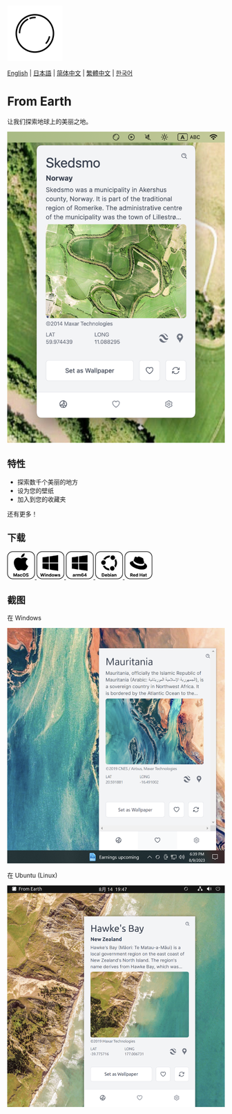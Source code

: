 <img src="./assets/icon.png" alt="logo" width="128">

[English](./README.md) | [日本語](./README_ja.md) | [简体中文](./README_zh-CN.md) | [繁體中文](./README_zh-TW.md) | [한국어](./README_ko.md)

# From Earth

让我们探索地球上的美丽之地。

<img src="./assets/Screenshot 2023-08-14 at 19.30.13.png" width="512">

## 特性

- 探索数千个美丽的地方
- 设为您的壁纸
- 加入到您的收藏夹

还有更多！

## 下载

<div>
    <a href="https://github.com/owfdr/from-earth/releases/download/v1.0.0/From.Earth-darwin-universal-1.0.0.zip">
        <img src="assets/macos.svg" alt="MacOS" width="64">
    </a>
    <a href="https://github.com/owfdr/from-earth/releases/download/v1.0.0/x64-From.Earth-1.0.0.Setup.exe.zip">
        <img src="assets/windows.svg" alt="Windows" width="64">
    </a>
    <a href="https://github.com/owfdr/from-earth/releases/download/v1.0.0/arm64-From.Earth-1.0.0.Setup.exe.zip">
        <img src="assets/windows-arm64.svg" alt="Windows arm64" width="64">
    </a>
    <a href="https://github.com/owfdr/from-earth/releases/download/v1.0.0/deb-from-earth-1.0.0.zip">
        <img src="assets/debian.svg" alt="Linux Debian" width="64">
    </a>
    <a href="https://github.com/owfdr/from-earth/releases/download/v1.0.0/rpm-from-earth-1.0.0.zip">
        <img src="assets/red-hat.svg" alt="Linux Red Hat" width="64">
    </a>
</div>

## 截图

在 Windows

<img src="./assets/Screenshot 2023-08-09 at 18.39.17.png" width="512">

在 Ubuntu (Linux)

<img src="./assets/Screenshot 2023-08-14 at 19.47.17.png" width="512">
